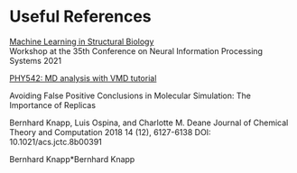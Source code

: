 # Useful References

[Machine Learning in Structural Biology](https://www.mlsb.io/#:~:text=Machine%20learning%20also%20shows%20great,learning%20with%20experimental%20structure%20determination.)  
Workshop at the 35th Conference on Neural Information Processing Systems 2021

[PHY542: MD analysis with VMD tutorial](https://becksteinlab.physics.asu.edu/pages/courses/2017/PHY542/practicals/md/dynamics/rmsd_fitting.html)



Avoiding False Positive Conclusions in Molecular Simulation: The Importance of Replicas

Bernhard Knapp, Luis Ospina, and Charlotte M. Deane
Journal of Chemical Theory and Computation 2018 14 (12), 6127-6138
DOI: 10.1021/acs.jctc.8b00391



Bernhard Knapp*Bernhard Knapp
